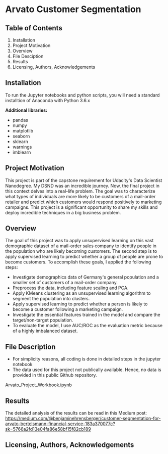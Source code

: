 # Arvato Customer Segmentation

## Table of Contents
1. Installation
2. Project Motivation
3. Overview
4. File Desciption
5. Results
6. Licensing, Authors, Acknowledgements

## Installation
To run the Jupyter notebooks and python scripts, you will need a standard installtion of Anaconda with Python 3.6.x

**Additional libraries:**
* pandas
* numpy
* matplotlib
* seaborn
* sklearn
* warnings
* imblearn

## Project Motivation
This project is part of the capstone requirement for Udacity's Data Scientist Nanodegree. My DSND was an incredible journey. Now, the final project in this context delves into a real-life problem. The goal was to characterize what types of individuals are more likely to be customers of a mail-order retailer and predict which customers would respond positively to marketing campaigns. This project is a significant opportunity to share my skills and deploy incredible techniques in a big business problem.

## Overview
The goal of this project was to apply unsupervised learning on this vast demographic dataset of a mail-order sales company to identify people in the population who are likely becoming customers. The second step is to apply supervised learning to predict whether a group of people are prone to become customers.
To accomplish these goals, I applied the following steps:
* Investigate demographics data of Germany's general population and a smaller set of customers of a mail-order company.
* Preprocess the data, including feature scaling and PCA.
* Apply KMeans clustering as an unsupervised learning algorithm to segment the population into clusters.
* Apply supervised learning to predict whether a person is likely to become a customer following a marketing campaign.
* Investigate the essential features trained in the model and compare the target/non-target population.
* To evaluate the model, I use AUC/ROC as the evaluation metric because of a highly imbalanced dataset.

## File Description
* For simplicity reasons, all coding is done in detailed steps in the jupyter notebook
* The data used for this project not publically available. Hence, no data is provided in this public Github repository.

Arvato_Project_Workbook.ipynb

## Results
The detailed analysis of the results can be read in this Medium post:
https://medium.com/@benjaminehrensberger/customer-segmentation-for-arvato-bertelsmann-financial-service-183a370077c?sk=5766a2fd13e04fa86e58bf15f82cb189

## Licensing, Authors, Acknowledgements
